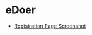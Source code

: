 # eDoer
* [Registration Page Screenshot](https://github.com/ali-faraji90/edoer/blob/main/Files/Registration%20Form.png)